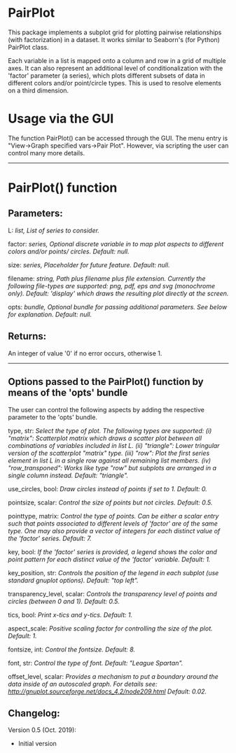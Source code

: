 # PairPlot

This package implements a subplot grid for plotting pairwise relationships (with factorization) in a dataset. It works similar to Seaborn's (for Python) PairPlot class.

Each variable in a list is mapped onto a column and row in a grid of multiple axes. It can also represent an additional level of conditionalization with the 'factor' parameter (a series), which plots different subsets of data in different colors and/or point/circle types. This is used to resolve elements on a third dimension.

# Usage via the GUI
The function PairPlot() can be accessed through the GUI. The menu entry is "View->Graph specified vars->Pair Plot".
However, via scripting the user can control many more details.
***

# PairPlot() function

## Parameters:

L:
*list, List of series to consider.*

factor:
*series, Optional discrete variable in to map plot aspects to different colors and/or points/ circles. Default: null.*

size:
*series, Placeholder for future feature. Default: null.*

filename:
*string, Path plus filename plus file extension. Currently the following file-types are supported: png, pdf, eps and svg (monochrome only). Default: 'display' which draws the resulting plot directly at the screen.*

opts:
*bundle, Optional bundle for passing additional parameters. See below for explanation. Default: null.*


## Returns:
An integer of value '0' if no error occurs, otherwise 1.
***

## Options passed to the PairPlot() function by means of the 'opts' bundle
The user can control the following aspects by adding the respective parameter to the 'opts' bundle.

type, str: 
*Select the type of plot. The following types are supported:
(i) "matrix": Scatterplot matrix which draws a scatter plot between all combinations of variables included in list L.
(ii) "triangle": Lower tringular version of the scatterplot "matrix" type.
(iii) "row": Plot the first series element in list L in a single row against all remaining list members.
(iv) "row_transponed": Works like type "row" but subplots are arranged in a single column instead.
Default: "triangle".*

use_circles, bool:
*Draw circles instead of points if set to 1. Default: 0.*

pointsize, scalar:
*Control the size of points but not circles. Default: 0.5.*

pointtype, matrix:
*Control the type of points. Can be either a scalar entry such that points associated to different levels of 'factor' are of the same type. One may also provide a vector of integers for each distinct value of the 'factor' series. Default: 7.*

key, bool:
*If the 'factor' series is provided, a legend shows the color and point pattern for each distinct value of the 'factor' variable. Default: 1.*

key_position, str:
*Controls the position of the legend in each subplot (use standard gnuplot options). Default: "top left".*

transparency_level, scalar:
*Controls the transparency level of points and circles (between 0 and 1). Default: 0.5.*

tics, bool:
*Print x-tics and y-tics. Default: 1.*

aspect_scale:
*Positive scaling factor for controlling the size of the plot. Default: 1.*

fontsize, int:
*Control the fontsize. Default: 8.*

font, str:
*Control the type of font. Default: "League Spartan".*

offset_level, scalar:
*Provides a mechanism to put a boundary around the data inside of an autoscaled graph. For details see:
<http://gnuplot.sourceforge.net/docs_4.2/node209.html>
Default: 0.02.*



Changelog:
----------
Version 0.5 (Oct. 2019):
- Initial version
